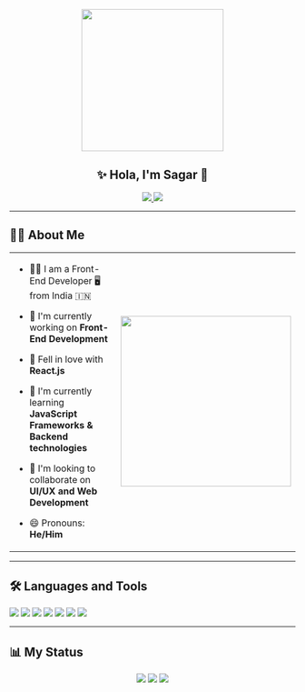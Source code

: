 <p align="center">
  <img src="https://camo.githubusercontent.com/2366b34bb903c09617990fb5fff4622f3e941349e846ddb7e73df872a9d21233/68747470733a2f2f63646e2e6472696262626c652e636f6d2f75736572732f3733303730332f73637265656e73686f74732f363538313234332f6176656e746f2e676966" width="250" />
</p>



<h2 align="center">✨ Hola, I'm Sagar 👋</h2>

<p align="center">
  <a href="https://www.linkedin.com/in/sagar-gandhe-016750233/" target="_blank">
    <img src="https://img.shields.io/badge/LinkedIn-blue?logo=linkedin&logoColor=white" />
  </a>
  <a href="mailto:gandhesagar2540@gmail.com">
    <img src="https://img.shields.io/badge/Gmail-D14836?logo=gmail&logoColor=white" />
  </a>
</p>

---

## 🙋‍♂️ About Me

<table>
  <tr>
    <td>
      
- 🧑‍💻 I am a Front-End Developer 🖥️ from India 🇮🇳  
- 🔭 I'm currently working on **Front-End Development**  
- 💙 Fell in love with **React.js**  
- 🌱 I'm currently learning **JavaScript Frameworks & Backend technologies**  
- 👯 I'm looking to collaborate on **UI/UX and Web Development**  
- 😄 Pronouns: **He/Him**

    </td>
    <td>
      <img src="https://media0.giphy.com/media/v1.Y2lkPTc5MGI3NjExbmdydHVkNWExNmVvaDd3NXdiazQzajdndmp6Z243eHRydGs2ZjF3NSZlcD12MV9pbnRlcm5hbF9naWZfYnlfaWQmY3Q9Zw/fwbZnTftCXVocKzfxR/giphy.gif" width="300" />
    </td>
  </tr>
</table>


---

## 🛠️ Languages and Tools
<p>
  <img src="https://img.shields.io/badge/HTML5-E34F26?logo=html5&logoColor=white" />
  <img src="https://img.shields.io/badge/CSS3-1572B6?logo=css3&logoColor=white" />
  <img src="https://img.shields.io/badge/JavaScript-F7DF1E?logo=javascript&logoColor=black" />
  <img src="https://img.shields.io/badge/React-61DAFB?logo=react&logoColor=black" />
  <img src="https://img.shields.io/badge/Node.js-339933?logo=node.js&logoColor=white" />
  <img src="https://img.shields.io/badge/MongoDB-47A248?logo=mongodb&logoColor=white" />
  <img src="https://img.shields.io/badge/Git-F05032?logo=git&logoColor=white" />
</p>

---

## 📊 My Status
<p align="center">
  <img src="https://github-readme-stats.vercel.app/api?username=sagargandhe&show_icons=true&theme=radical" />
  <img src="https://github-readme-streak-stats.herokuapp.com/?user=sagargandhe&theme=radical" />
  <img src="https://github-readme-stats.vercel.app/api/top-langs/?username=sagargandhe&layout=compact&theme=radical" />
</p>
